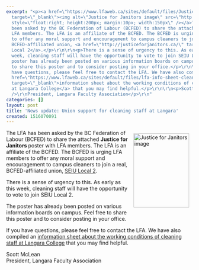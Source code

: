 ```yaml
---
excerpt: "<p><a href=\"https://www.lfaweb.ca/sites/default/files/Justice%20For%20Janitors%20-%20Best%20Service%20Pros.pdf#overlay-context=node/17525\"
  target=\"_blank\"><img alt=\"Justice for Janitors image\" src=\"http://justiceforjanitors.ca/files/2014/03/J4J-Basic-violet2.jpg\"
  style=\"float:right; height:200px; margin:10px; width:150px\" /></a>The LFA has
  been asked by the BC Federation of Labour (BCFED) to share the attached poster with
  LFA members. The LFA is an affiliate of the BCFED. The BCFED is urging LFA members
  to offer any moral support and encouragement to campus cleaners to join a real,
  BCFED-affiliated union, <a href=\"http://justiceforjanitors.ca/\" target=\"_blank\">SEIU
  Local 2</a>.</p>\r\n\r\n<p>There is a sense of urgency to this. As early as this
  week, cleaning staff will have the opportunity to vote to join SEIU Local 2.</p>\r\n\r\n<p>The
  poster has already been posted on various information boards on campus. Feel free
  to share this poster and to consider posting in your office.</p>\r\n\r\n<p>If you
  have questions, please feel free to contact the LFA. We have also compiled an <a
  href=\"https://www.lfaweb.ca/sites/default/files/lfa-info-sheet-cleaning-staff-dec2017.pdf\"
  target=\"_blank\">information sheet about the working conditions of cleaning staff
  at Langara College</a> that you may find helpful.</p>\r\n\r\n<p>Scott McLean<br
  />\r\nPresident, Langara Faculty Association</p>\r\n"
categories: []
layout: post
title: 'News update: Union support for cleaning staff at Langara'
created: 1516070091
---
```

<p><a href="https://www.lfaweb.ca/sites/default/files/Justice%20For%20Janitors%20-%20Best%20Service%20Pros.pdf#overlay-context=node/17525" target="_blank"><img alt="Justice for Janitors image" src="http://justiceforjanitors.ca/files/2014/03/J4J-Basic-violet2.jpg" style="float:right; height:200px; margin:10px; width:150px" /></a>The LFA has been asked by the BC Federation of Labour (BCFED) to share the attached <strong>Justice for Janitors </strong>poster with LFA members. The LFA is an affiliate of the BCFED. The BCFED is urging LFA members to offer any moral support and encouragement to campus cleaners to join a real, BCFED-affiliated union, <a href="http://justiceforjanitors.ca/" target="_blank">SEIU Local 2</a>.</p>

<p>There is a sense of urgency to this. As early as this week, cleaning staff will have the opportunity to vote to join SEIU Local 2.</p>

<p>The poster has already been posted on various information boards on campus. Feel free to share this poster and to consider posting in your office.</p>

<p>If you have questions, please feel free to contact the LFA. We have also compiled an <a href="https://www.lfaweb.ca/sites/default/files/lfa-info-sheet-cleaning-staff-dec2017.pdf" target="_blank">information sheet about the working conditions of cleaning staff at Langara College</a> that you may find helpful.</p>

<p>Scott McLean<br />
President, Langara Faculty Association</p>
